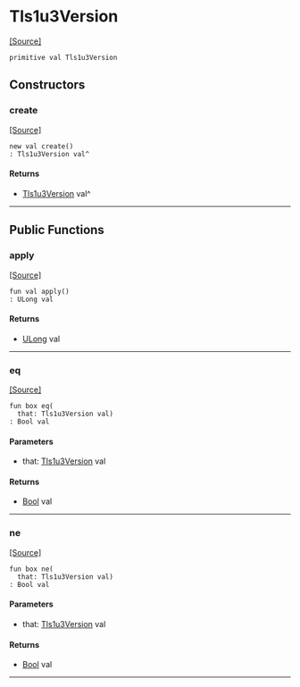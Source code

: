 # Tls1u3Version
<span class="source-link">[[Source]](src/net_ssl/ssl_versions.md#L7)</span>
```pony
primitive val Tls1u3Version
```

## Constructors

### create
<span class="source-link">[[Source]](src/net_ssl/ssl_versions.md#L7)</span>


```pony
new val create()
: Tls1u3Version val^
```

#### Returns

* [Tls1u3Version](net_ssl-Tls1u3Version.md) val^

---

## Public Functions

### apply
<span class="source-link">[[Source]](src/net_ssl/ssl_versions.md#L7)</span>


```pony
fun val apply()
: ULong val
```

#### Returns

* [ULong](builtin-ULong.md) val

---

### eq
<span class="source-link">[[Source]](src/net_ssl/ssl_versions.md#L7)</span>


```pony
fun box eq(
  that: Tls1u3Version val)
: Bool val
```
#### Parameters

*   that: [Tls1u3Version](net_ssl-Tls1u3Version.md) val

#### Returns

* [Bool](builtin-Bool.md) val

---

### ne
<span class="source-link">[[Source]](src/net_ssl/ssl_versions.md#L7)</span>


```pony
fun box ne(
  that: Tls1u3Version val)
: Bool val
```
#### Parameters

*   that: [Tls1u3Version](net_ssl-Tls1u3Version.md) val

#### Returns

* [Bool](builtin-Bool.md) val

---

